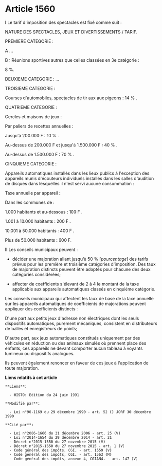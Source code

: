 # Article 1560

I  Le tarif d'imposition des spectacles est fixé comme suit :

NATURE DES SPECTACLES, JEUX ET DIVERTISSEMENTS / TARIF.

PREMIERE CATEGORIE :

A ...

B : Réunions sportives autres que celles classées en 3e catégorie :

8 %.

DEUXIEME CATEGORIE : ...

TROISIEME CATEGORIE :

Courses d'automobiles, spectacles de tir aux aux pigeons : 14 % .

QUATRIEME CATEGORIE :

Cercles et maisons de jeux :

Par paliers de recettes annuelles :

Jusqu'à 200.000 F : 10 % .

Au-dessus de 200.000 F et jusqu'à 1.500.000 F : 40 % .

Au-dessus de 1.500.000 F : 70 % .

CINQUIEME CATEGORIE :

Appareils automatiques installés dans les lieux publics à l'exception des appareils munis d'écouteurs individuels installés
dans les salles d'audition de disques dans lesquelles il n'est servi aucune consommation :

Taxe annuelle par appareil :

Dans les communes de :

1.000 habitants et au-dessous : 100 F .

1.001 à 10.000 habitants : 200 F .

10.001 à 50.000 habitants : 400 F .

Plus de 50.000 habitants : 600 F.

II  Les conseils municipaux peuvent :

- décider une majoration allant jusqu'à 50 % [*pourcentage*] des tarifs prévus pour les première et troisième catégories
d'imposition. Des taux de majoration distincts peuvent être adoptés pour chacune des deux catégories considérées;

- affecter de coefficients s'élevant de 2 à 4 le montant de la taxe applicable aux appareils automatiques classés en
cinquième catégorie.

Les conseils municipaux qui affectent les taux de base de la taxe annuelle sur les appareils automatiques de coefficients de
majorations peuvent appliquer des coefficients distincts :

D'une part aux petits jeux d'adresse non électriques dont les seuls dispositifs automatiques, purement mécaniques, consistent
en distributeurs de balles et enregistreurs de points;

D'autre part, aux jeux automatiques constitués uniquement par des véhicules en réduction ou des animaux simulés où prennent
place des enfants, ces appareils ne devant comporter aucun tableau à voyants lumineux ou dispositifs analogues.

Ils peuvent également renoncer en faveur de ces jeux à l'application de toute majoration.

**Liens relatifs à cet article**

	**Liens**:

	  - HISTO: Edition du 24 juin 1991

	**Modifié par**:

	  - Loi n°90-1169 du 29 décembre 1990 - art. 52 () JORF 30 décembre 1990

	**Cité par**:

	  - Loi n°2006-1666 du 21 décembre 2006 - art. 25 (V)
	  - Loi n°2014-1654 du 29 décembre 2014 - art. 21
	  - Décret n°2015-1550 du 27 novembre 2015 (V)
	  - Décret n°2015-1550 du 27 novembre 2015 - art. 1 (V)
	  - Code général des impôts, CGI. - art. 1559 (V)
	  - Code général des impôts, CGI. - art. 1563 (M)
	  - Code général des impôts, annexe 4, CGIAN4. - art. 147 (V)
